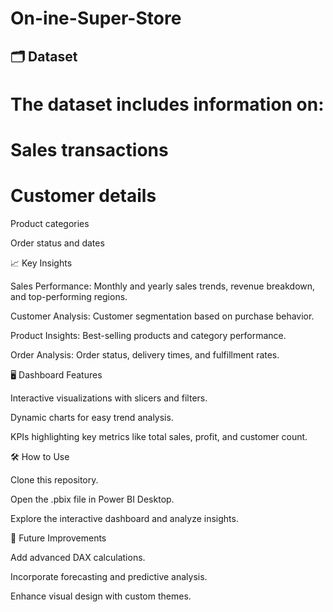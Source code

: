 # On-ine-Super-Store
## 🗂️ Dataset

# The dataset includes information on:

# Sales transactions

# Customer details

Product categories

Order status and dates

📈 Key Insights

Sales Performance: Monthly and yearly sales trends, revenue breakdown, and top-performing regions.

Customer Analysis: Customer segmentation based on purchase behavior.

Product Insights: Best-selling products and category performance.

Order Analysis: Order status, delivery times, and fulfillment rates.

🖥️ Dashboard Features

Interactive visualizations with slicers and filters.

Dynamic charts for easy trend analysis.

KPIs highlighting key metrics like total sales, profit, and customer count.

🛠️ How to Use

Clone this repository.

Open the .pbix file in Power BI Desktop.

Explore the interactive dashboard and analyze insights.

🚀 Future Improvements

Add advanced DAX calculations.

Incorporate forecasting and predictive analysis.

Enhance visual design with custom themes.
